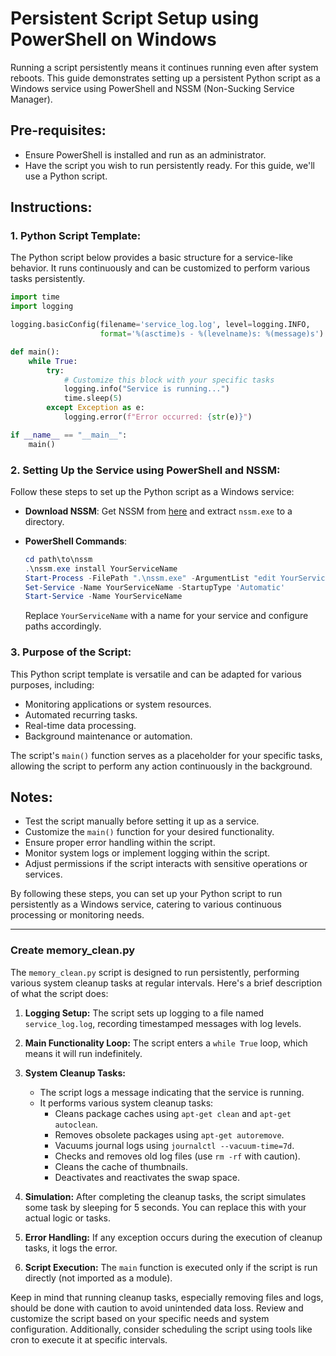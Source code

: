 # Persistent Script Setup using PowerShell on Windows

Running a script persistently means it continues running even after system reboots. This guide demonstrates setting up a persistent Python script as a Windows service using PowerShell and NSSM (Non-Sucking Service Manager).

## Pre-requisites:
- Ensure PowerShell is installed and run as an administrator.
- Have the script you wish to run persistently ready. For this guide, we'll use a Python script.

## Instructions:

### 1. Python Script Template:
The Python script below provides a basic structure for a service-like behavior. It runs continuously and can be customized to perform various tasks persistently.

```python
import time
import logging

logging.basicConfig(filename='service_log.log', level=logging.INFO,
                    format='%(asctime)s - %(levelname)s: %(message)s')

def main():
    while True:
        try:
            # Customize this block with your specific tasks
            logging.info("Service is running...")
            time.sleep(5)
        except Exception as e:
            logging.error(f"Error occurred: {str(e)}")

if __name__ == "__main__":
    main()
```

### 2. Setting Up the Service using PowerShell and NSSM:
Follow these steps to set up the Python script as a Windows service:

- **Download NSSM**: Get NSSM from [here](https://nssm.cc/download) and extract `nssm.exe` to a directory.

- **PowerShell Commands**:
  ```powershell
  cd path\to\nssm
  .\nssm.exe install YourServiceName
  Start-Process -FilePath ".\nssm.exe" -ArgumentList "edit YourServiceName" -Wait
  Set-Service -Name YourServiceName -StartupType 'Automatic'
  Start-Service -Name YourServiceName
  ```

  Replace `YourServiceName` with a name for your service and configure paths accordingly.

### 3. Purpose of the Script:
This Python script template is versatile and can be adapted for various purposes, including:
- Monitoring applications or system resources.
- Automated recurring tasks.
- Real-time data processing.
- Background maintenance or automation.

The script's `main()` function serves as a placeholder for your specific tasks, allowing the script to perform any action continuously in the background.

## Notes:
- Test the script manually before setting it up as a service.
- Customize the `main()` function for your desired functionality.
- Ensure proper error handling within the script.
- Monitor system logs or implement logging within the script.
- Adjust permissions if the script interacts with sensitive operations or services.

By following these steps, you can set up your Python script to run persistently as a Windows service, catering to various continuous processing or monitoring needs.

---
### Create memory_clean.py
The `memory_clean.py` script is designed to run persistently, performing various system cleanup tasks at regular intervals. Here's a brief description of what the script does:

1. **Logging Setup:** The script sets up logging to a file named `service_log.log`, recording timestamped messages with log levels.

2. **Main Functionality Loop:** The script enters a `while True` loop, which means it will run indefinitely.

3. **System Cleanup Tasks:**
   - The script logs a message indicating that the service is running.
   - It performs various system cleanup tasks:
      - Cleans package caches using `apt-get clean` and `apt-get autoclean`.
      - Removes obsolete packages using `apt-get autoremove`.
      - Vacuums journal logs using `journalctl --vacuum-time=7d`.
      - Checks and removes old log files (use `rm -rf` with caution).
      - Cleans the cache of thumbnails.
      - Deactivates and reactivates the swap space.

4. **Simulation:** After completing the cleanup tasks, the script simulates some task by sleeping for 5 seconds. You can replace this with your actual logic or tasks.

5. **Error Handling:** If any exception occurs during the execution of cleanup tasks, it logs the error.

6. **Script Execution:** The `main` function is executed only if the script is run directly (not imported as a module).

Keep in mind that running cleanup tasks, especially removing files and logs, should be done with caution to avoid unintended data loss. Review and customize the script based on your specific needs and system configuration. Additionally, consider scheduling the script using tools like cron to execute it at specific intervals.
